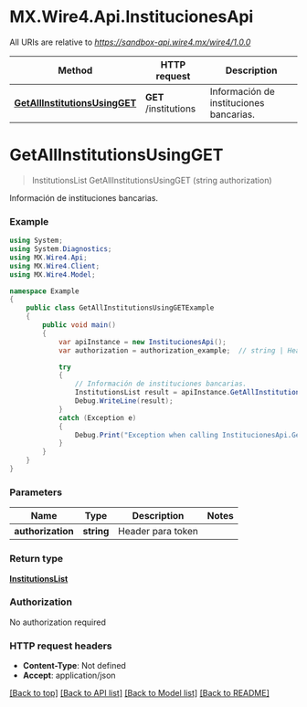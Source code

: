 # MX.Wire4.Api.InstitucionesApi

All URIs are relative to *https://sandbox-api.wire4.mx/wire4/1.0.0*

Method | HTTP request | Description
------------- | ------------- | -------------
[**GetAllInstitutionsUsingGET**](InstitucionesApi.md#getallinstitutionsusingget) | **GET** /institutions | Información de instituciones bancarias.

<a name="getallinstitutionsusingget"></a>
# **GetAllInstitutionsUsingGET**
> InstitutionsList GetAllInstitutionsUsingGET (string authorization)

Información de instituciones bancarias.

### Example
```csharp
using System;
using System.Diagnostics;
using MX.Wire4.Api;
using MX.Wire4.Client;
using MX.Wire4.Model;

namespace Example
{
    public class GetAllInstitutionsUsingGETExample
    {
        public void main()
        {
            var apiInstance = new InstitucionesApi();
            var authorization = authorization_example;  // string | Header para token

            try
            {
                // Información de instituciones bancarias.
                InstitutionsList result = apiInstance.GetAllInstitutionsUsingGET(authorization);
                Debug.WriteLine(result);
            }
            catch (Exception e)
            {
                Debug.Print("Exception when calling InstitucionesApi.GetAllInstitutionsUsingGET: " + e.Message );
            }
        }
    }
}
```

### Parameters

Name | Type | Description  | Notes
------------- | ------------- | ------------- | -------------
 **authorization** | **string**| Header para token | 

### Return type

[**InstitutionsList**](InstitutionsList.md)

### Authorization

No authorization required

### HTTP request headers

 - **Content-Type**: Not defined
 - **Accept**: application/json

[[Back to top]](#) [[Back to API list]](../README.md#documentation-for-api-endpoints) [[Back to Model list]](../README.md#documentation-for-models) [[Back to README]](../README.md)
